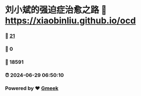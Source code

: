 # 刘小斌的强迫症治愈之路 :link: https://xiaobinliu.github.io/ocd 
### :page_facing_up: [21](https://xiaobinliu.github.io/ocd/tag.html) 
### :speech_balloon: 0 
### :hibiscus: 18591 
### :alarm_clock: 2024-06-29 06:50:10 
### Powered by :heart: [Gmeek](https://github.com/xiaobinliu/Gmeek)
